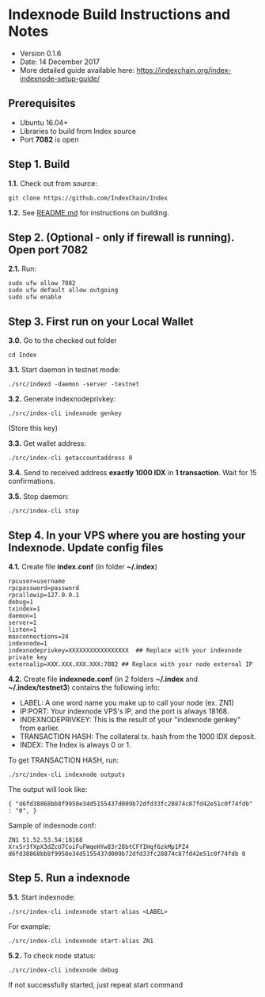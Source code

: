 Indexnode Build Instructions and Notes
=============================
 - Version 0.1.6
 - Date: 14 December 2017
 - More detailed guide available here: https://indexchain.org/index-indexnode-setup-guide/

Prerequisites
-------------
 - Ubuntu 16.04+
 - Libraries to build from Index source
 - Port **7082** is open

Step 1. Build
----------------------
**1.1.**  Check out from source:

    git clone https://github.com/IndexChain/Index

**1.2.**  See [README.md](README.md) for instructions on building.

Step 2. (Optional - only if firewall is running). Open port 7082
----------------------
**2.1.**  Run:

    sudo ufw allow 7082
    sudo ufw default allow outgoing
    sudo ufw enable

Step 3. First run on your Local Wallet
----------------------
**3.0.**  Go to the checked out folder

    cd Index

**3.1.**  Start daemon in testnet mode:

    ./src/indexd -daemon -server -testnet

**3.2.**  Generate indexnodeprivkey:

    ./src/index-cli indexnode genkey

(Store this key)

**3.3.**  Get wallet address:

    ./src/index-cli getaccountaddress 0

**3.4.**  Send to received address **exactly 1000 IDX** in **1 transaction**. Wait for 15 confirmations.

**3.5.**  Stop daemon:

    ./src/index-cli stop

Step 4. In your VPS where you are hosting your Indexnode. Update config files
----------------------
**4.1.**  Create file **index.conf** (in folder **~/.index**)

    rpcuser=username
    rpcpassword=password
    rpcallowip=127.0.0.1
    debug=1
    txindex=1
    daemon=1
    server=1
    listen=1
    maxconnections=24
    indexnode=1
    indexnodeprivkey=XXXXXXXXXXXXXXXXX  ## Replace with your indexnode private key
    externalip=XXX.XXX.XXX.XXX:7082 ## Replace with your node external IP

**4.2.**  Create file **indexnode.conf** (in 2 folders **~/.index** and **~/.index/testnet3**) contains the following info:
 - LABEL: A one word name you make up to call your node (ex. ZN1)
 - IP:PORT: Your indexnode VPS's IP, and the port is always 18168.
 - INDEXNODEPRIVKEY: This is the result of your "indexnode genkey" from earlier.
 - TRANSACTION HASH: The collateral tx. hash from the 1000 IDX deposit.
 - INDEX: The Index is always 0 or 1.

To get TRANSACTION HASH, run:

    ./src/index-cli indexnode outputs

The output will look like:

    { "d6fd38868bb8f9958e34d5155437d009b72dfd33fc28874c87fd42e51c0f74fdb" : "0", }

Sample of indexnode.conf:

    ZN1 51.52.53.54:18168 XrxSr3fXpX3dZcU7CoiFuFWqeHYw83r28btCFfIHqf6zkMp1PZ4 d6fd38868bb8f9958e34d5155437d009b72dfd33fc28874c87fd42e51c0f74fdb 0

Step 5. Run a indexnode
----------------------
**5.1.**  Start indexnode:

    ./src/index-cli indexnode start-alias <LABEL>

For example:

    ./src/index-cli indexnode start-alias ZN1

**5.2.**  To check node status:

    ./src/index-cli indexnode debug

If not successfully started, just repeat start command
